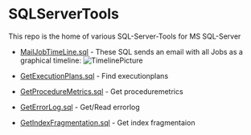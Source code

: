 # SQLServerTools
This repo is the home of various SQL-Server-Tools for MS SQL-Server

- [MailJobTimeLine.sql](../master/MailJobTimeLine.sql) - These SQL sends an email with all Jobs as a graphical timeline:
![TimelinePicture](https://github.com/Thomas-S-B/SQLServerTools/blob/master/Images/Timeline_sql.jpg) 

- [GetExecutionPlans.sql](../master/GetExecutionPlans.sql) - Find executionplans

- [GetProcedureMetrics.sql](../master/GetProcedureMetrics.sql) - Get proceduremetrics

- [GetErrorLog.sql](../master/GetErrorLog.sql) - Get/Read errorlog

- [GetIndexFragmentation.sql](../master/GetIndexFragmentation.sql) - Get index fragmentaion

